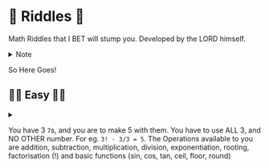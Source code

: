 # 🚀 Riddles 🚀
Math Riddles that I BET will stump you. Developed by the LORD himself.

<details>
<summary>Note</summary>
<br>
If they are too hard, just click the arrow!
</details>

So Here Goes!

## 🍰🍎 Easy 🍎🍰

<details>
<summary>
  
  You have 3 `7`s, and you are to make 5 with them. You have to use ALL 3, and NO OTHER number. For eg. `3! - 3/3 = 5`. The Operations available to you are addition, subtraction, multiplication, division, exponentiation, rooting, factorisation (!) and basic functions (sin, cos, tan, ceil, floor, round)
  </summary>

```
=> ceil(√ 7)! - 7/7
=> ciel(√ 7)! - 1
=> ciel(2.64)! - 1
=> 3! - 1
-> 6 - 1
=> 5
```
</details>
